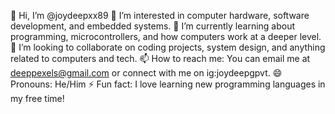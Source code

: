 👋 Hi, I’m @joydeepxx89
👀 I’m interested in computer hardware, software development, and embedded systems.
🌱 I’m currently learning about programming, microcontrollers, and how computers work at a deeper level.
💞️ I’m looking to collaborate on coding projects, system design, and anything related to computers and tech.
📫 How to reach me: You can email me at deeppexels@gmail.com or connect with me on ig:joydeepgpvt.
😄 Pronouns: He/Him
⚡ Fun fact: I love learning new programming languages in my free time!

<!---
joydeepxx89/joydeepxx89 is a ✨ special ✨ repository because its `README.md` (this file) appears on your GitHub profile.
You can click the Preview link to take a look at your changes.
--->

